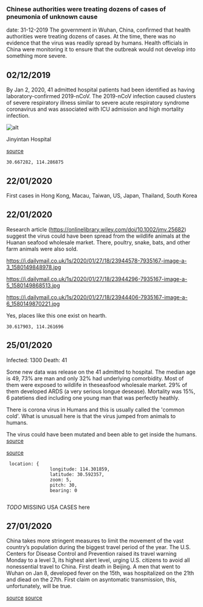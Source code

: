 ### Chinese authorities were treating dozens of cases of pneumonia of unknown cause
date: 31-12-2019 
The government in Wuhan, China, confirmed that health authorities were treating dozens of cases. 
At the time, there was no evidence that the virus was readily spread by humans. 
Health officials in China were monitoring it to ensure that the outbreak would not develop into something more severe.


## 02/12/2019
By Jan 2, 2020, 41 admitted hospital patients had been identified as having laboratory-confirmed 2019-nCoV. The 2019-nCoV infection caused clusters of severe respiratory illness similar to severe acute respiratory
syndrome coronavirus and was associated with ICU admission and high mortality
infection.

![alt](https://www.straitstimes.com/sites/default/files/styles/article_pictrure_780x520_/public/articles/2020/01/21/rk_wuhanmedicalcentre_210120.jpg?itok=-NUIsORX&timestamp=1579562872)

Jinyintan Hospital 

[source](http://www.thelancet-press.com/embargo/coronavirus1.pdf)


```
30.667282, 114.286875
```

## 22/01/2020

First cases in Hong Kong, Macau, Taiwan, US, Japan, Thailand, South Korea

## 22/01/2020

Research article (https://onlinelibrary.wiley.com/doi/10.1002/jmv.25682) suggest the virus could have been spread from the wildlife animals at the Huanan seafood wholesale market. There, poultry, snake, bats, and other farm animals were also sold.

https://i.dailymail.co.uk/1s/2020/01/27/18/23944578-7935167-image-a-3_1580149848978.jpg

https://i.dailymail.co.uk/1s/2020/01/27/18/23944296-7935167-image-a-5_1580149868513.jpg

https://i.dailymail.co.uk/1s/2020/01/27/18/23944406-7935167-image-a-6_1580149870221.jpg

Yes, places like this one exist on hearth.

```
30.617903, 114.261696
```

## 25/01/2020
Infected: 1300
Death: 41

Some new data was release on the 41 admitted to hospital. The median age is 49, 73% are man and only 32% had underlying comorbidity. Most of them were exposed to wildlife in theseasfood wholesale market. 29% of them developed ARDS (a very serious longue desease). Mortality was 15%, 6 patetiens died including one young man that was perfectly heathly.

There is corona virus in Humans and this is usually called the 'common cold'. What is unusuall here is that the virus jumped from animals to humans. 

The virus could have been mutated and been able to get inside the humans.
[source](https://www.youtube.com/watch?v=9vMXSkKLg2I)


[source](https://www.nytimes.com/2020/02/13/world/coronavirus-timeline.html)


```
 location: {
                longitude: 114.301859,
                latitude: 30.592357,
                zoom: 5,
                pitch: 30,
                bearing: 0
        
```

*TODO* MISSING USA CASES here

## 27/01/2020
China takes more stringent measures to limit the movement of the vast country’s population during the biggest travel period of the year. The U.S. Centers for Disease Control and Prevention raised its travel warning Monday to a level 3, its highest alert level, urging U.S. citizens to avoid all nonessential travel to China.
First death in Beijing. A men that went to Wuhan on Jan 8, developed fever on the 15th, was hospitalized on the 21th and diead on the 27th. 
First claim on asyntomatic transmission, this, unfortunately, will be true.

[source](https://www.washingtonpost.com/world/coronavirus-china-latest-updates/2020/01/27/3634db9a-40a7-11ea-aa6a-083d01b3ed18_story.html)
[source](https://www.youtube.com/watch?v=SJBYwUtB83o)